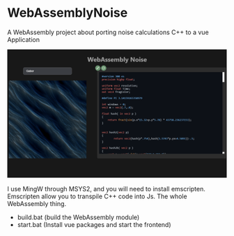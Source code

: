 # WebAssemblyNoise
A WebAssembly project about porting noise calculations C++ to a vue Application

![Preview](preview.png)

I use MingW through MSYS2, and you will need to install emscripten.
Emscripten allow you to transpile C++ code into Js. The whole WebAssembly thing.

- build.bat (build the WebAssembly module)
- start.bat (Install vue packages and start the frontend)